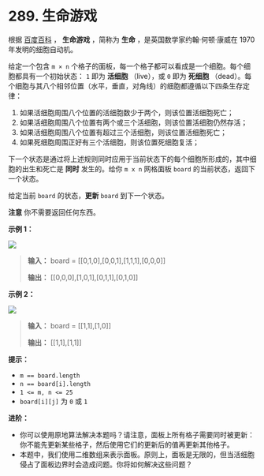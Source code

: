 # 289. 生命游戏

根据 [百度百科](https://baike.baidu.com/item/%E7%94%9F%E5%91%BD%E6%B8%B8%E6%88%8F/2926434?fr=aladdin) ， **生命游戏**  ，简称为 **生命**  ，是英国数学家约翰·何顿·康威在 1970 年发明的细胞自动机。

给定一个包含 `m × n` 个格子的面板，每一个格子都可以看成是一个细胞。每个细胞都具有一个初始状态： `1` 即为 **活细胞**  （live），或 `0` 即为 **死细胞**  （dead）。每个细胞与其八个相邻位置（水平，垂直，对角线）的细胞都遵循以下四条生存定律：

1.  如果活细胞周围八个位置的活细胞数少于两个，则该位置活细胞死亡；
2.  如果活细胞周围八个位置有两个或三个活细胞，则该位置活细胞仍然存活；
3.  如果活细胞周围八个位置有超过三个活细胞，则该位置活细胞死亡；
4.  如果死细胞周围正好有三个活细胞，则该位置死细胞复活；

下一个状态是通过将上述规则同时应用于当前状态下的每个细胞所形成的，其中细胞的出生和死亡是 **同时**  发生的。给你 `m x n` 网格面板 `board` 的当前状态，返回下一个状态。

给定当前 `board` 的状态，**更新**  `board` 到下一个状态。

**注意**  你不需要返回任何东西。

**示例 1：**

![](http://public.file.lvshuhuai.cn/images\grid1.jpg)

> **输入：** board = \[\[0,1,0],\[0,0,1],\[1,1,1],\[0,0,0]]
>
> **输出：** \[\[0,0,0],\[1,0,1],\[0,1,1],\[0,1,0]]

**示例 2：**

![](http://public.file.lvshuhuai.cn/images\grid2.jpg)

> **输入：** board = \[\[1,1],\[1,0]]
>
> **输出：** \[\[1,1],\[1,1]]

**提示：**

*   `m == board.length`
*   `n == board[i].length`
*   `1 <= m, n <= 25`
*   `board[i][j]` 为 `0` 或 `1`

**进阶：**

*   你可以使用原地算法解决本题吗？请注意，面板上所有格子需要同时被更新：你不能先更新某些格子，然后使用它们的更新后的值再更新其他格子。
*   本题中，我们使用二维数组来表示面板。原则上，面板是无限的，但当活细胞侵占了面板边界时会造成问题。你将如何解决这些问题？